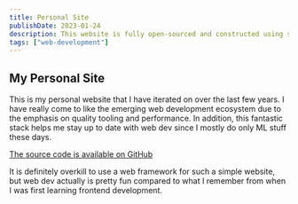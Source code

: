 ```yaml
---
title: Personal Site
publishDate: 2023-01-24
description: This website is fully open-sourced and constructed using some of the latest and greatest web technology.
tags: ["web-development"]
---
```

## My Personal Site

This is my personal website that I have iterated on over the last few years. I have really come to like the emerging web development ecosystem due to the emphasis on quality tooling and performance. In addition, this fantastic stack helps me stay up to date with web dev since I mostly do only ML stuff these days.

[The source code is available on GitHub](https://github.com/walln/site)

It is definitely overkill to use a web framework for such a simple website, but web dev actually is pretty fun compared to what I remember from when I was first learning frontend development.
